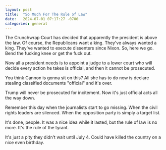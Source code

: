 ```yaml
---
layout: post
title:  "So Much For The Rule of Law"
date:   2024-07-01 07:17:27 -0700
categories: general
---
```


The Crunchwrap Court has decided that apparently the president is above the law.  Of course, the Republicans want a king.  They've always wanted a king.  They've wanted to execute dissenters since Nixon.  So, here we go.  Bend the fucking knee or get the fuck out.  

Now all a president needs is to appoint a judge to a lower court who will decide every action he takes is official, and then it cannot be prosecuted.  

You think Cannon is gonna sit on this?  All she has to do now is declare stealing classified documents "official" and it's over.

Trump will never be prosecuted for incitement.  Now it's just official acts all the way down.

Remember this day when the journalists start to go missing.  When the civil rights leaders are silenced.  When the opposition party is simply a target list.  

It's done, people.  It was a nice idea while it lasted, but the rule of law is no more.  It's the rule of the tyrant.  

It's just a pity they didn't wait until July 4.  Could have killed the country on a nice even birthday.